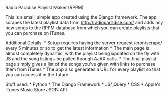 Radio Paradise Playlist Maker (RPPM)

This is a small, simple app created using the Django framework. The app scrapes the latest playlist data from http://radioparadise.com/ and adds any new songs to the RPPM database from which you can create playlists that you can purchase on iTunes.

Additional Details:
	* Setup requires having the server request /cron/scrape/ every 5 minutes or so to get the latest information
	* The main page is almost completely dynamic, with the playlist being updated on the fly with JS and the song listings be pulled through AJAX calls.
	* The final playlist page simply gives a list of the songs you've given with links to purchase them from iTunes
	* The app also generates a URL for every playlist so that you can access it in the future

Stuff used:
	* Python
	* The Django Framework
	* JS/jQuery
	* CSS
	* Apple's iTunes Music Store JSON API.
	
